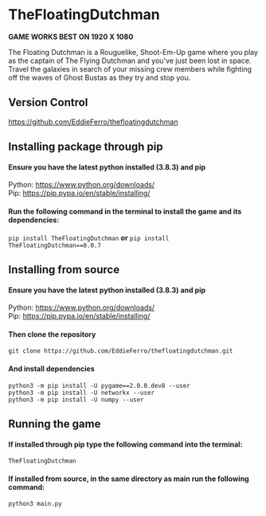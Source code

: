 # TheFloatingDutchman
**GAME WORKS BEST ON 1920 X 1080**

The Floating Dutchman is a Rouguelike, Shoot-Em-Up game where you play as the captain of The Flying Dutchman and you've just been lost in space. Travel the galaxies in search of your missing crew members while fighting off the waves of Ghost Bustas as they try and stop you.

## Version Control
https://github.com/EddieFerro/thefloatingdutchman

## Installing package through pip
#### Ensure you have the latest python installed (3.8.3) and pip

Python: https://www.python.org/downloads/  
Pip: https://pip.pypa.io/en/stable/installing/

#### Run the following command in the terminal to install the game and its dependencies:    
`pip install TheFloatingDutchman`
**or**
`pip install TheFloatingDutchman==0.0.7`

## Installing from source
#### Ensure you have the latest python installed (3.8.3) and pip

Python: https://www.python.org/downloads/  
Pip: https://pip.pypa.io/en/stable/installing/

#### Then clone the repository
    
    git clone https://github.com/EddieFerro/thefloatingdutchman.git

#### And install dependencies

    python3 -m pip install -U pygame==2.0.0.dev8 --user  
    python3 -m pip install -U networkx --user  
    python3 -m pip install -U numpy --user

## Running the game
#### If installed through pip type the following command into the terminal:

    TheFloatingDutchman

#### If installed from source, in the same directory as main run the following command:

    python3 main.py
